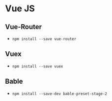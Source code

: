 # Vue JS


## Vue-Router 
  - `npm install --save vue-router`

## Vuex
  - `npm install --save vuex`
  
## Bable
  - `npm install --save-dev bable-preset-stage-2`
  
  
  
